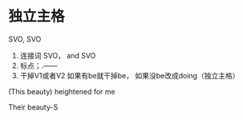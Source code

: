 # 独立主格

SVO, SVO

1. 连接词 SVO， and SVO
2. 标点；.——
3. 干掉V1或者V2 如果有be就干掉be， 如果没be改成doing（独立主格）

(This beauty) heightened for me

Their beauty-S

